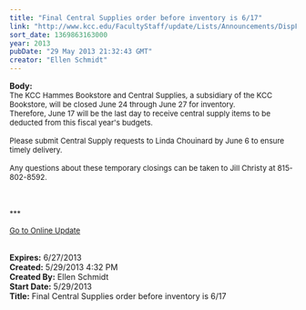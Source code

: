 ```yaml
---
title: "Final Central Supplies order before inventory is 6/17"
link: "http://www.kcc.edu/FacultyStaff/update/Lists/Announcements/DispForm.aspx?ID=1128"
sort_date: 1369863163000
year: 2013
pubDate: "29 May 2013 21:32:43 GMT"
creator: "Ellen Schmidt"
---
```


<div><b>Body:</b> <div class="ExternalClassC07B87DCB20542988366395E54A2EFCA"><div><font size="2">The KCC Hammes Bookstore and Central Supplies, a subsidiary of the KCC Bookstore, will be closed June 24 through June 27 for inventory. <br /></font></div>
<div><font size="2">Therefore, June 17 will be the last day to receive central supply items to be deducted from this fiscal year's budgets.</font></div><font size="2">
<div><br />Please submit Central Supply requests to Linda Chouinard by June 6 to ensure timely delivery. </div>
<div><br />Any questions about these temporary closings can be taken to Jill Christy at 815-802-8592. <br /></div></font>
<div>
<div>
<div><font size="2"></font> </div>
<div><font size="2"></font> </div>
<div>
<p><font size="2">***</font></p>
<p><a href="/FacultyStaff/update/Pages/dailyupdate.aspx"><font size="2">Go to Online Update</font></a></p></div></div>
<div> </div></div></div></div>
<div><b>Expires:</b> 6/27/2013</div>
<div><b>Created:</b> 5/29/2013 4:32 PM</div>
<div><b>Created By:</b> Ellen Schmidt</div>
<div><b>Start Date:</b> 5/29/2013</div>
<div><b>Title:</b> Final Central Supplies order before inventory is 6/17</div>
